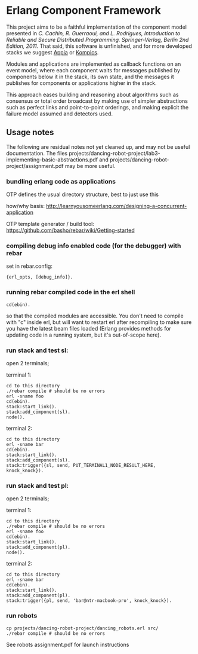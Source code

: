 # Erlang Component Framework

This project aims to be a faithful implementation of the component model
presented in *C. Cachin, R. Guerraoui, and L. Rodrigues, Introduction to
Reliable and Secure Distributed Programming. Springer-Verlag, Berlin 2nd
Edition, 2011*. That said, this software is unfinished, and for more
developed stacks we suggest [Appia](http://appia.di.fc.ul.pt/) or
[Kompics](http://kompics.sics.se).


Modules and applications are implemented as callback functions on an event model,
where each component waits for messages published by components below it in the
stack, its own state, and the messages it publishes for components or 
applications higher in the stack.

This approach eases building and reasoning about algorithms such as consensus 
or total order broadcast by making use of simpler abstractions such
as perfect links and point-to-point orderings, and making explicit the failure
model assumed and detectors used.

## Usage notes 

The following are residual notes not yet cleaned up, and may not be useful
documentation. The files
projects/dancing-robot-project/lab3-implementing-basic-abstractions.pdf and
projects/dancing-robot-project/assignment.pdf may be more useful.

### bundling erlang code as applications

OTP defines the usual directory structure, best to just use this

how/why basis: http://learnyousomeerlang.com/designing-a-concurrent-application

OTP template generator / build tool: https://github.com/basho/rebar/wiki/Getting-started

### compiling debug info enabled code (for the debugger) with rebar

set in rebar.config:

    {erl_opts, [debug_info]}.



### running rebar compiled code in the erl shell

    cd(ebin).

so that the compiled modules are accessible. You don't need to compile with
"c" inside erl, but will want to restart erl after recompiling to make sure
you have the latest beam files loaded (Erlang provides methods for updating
code in a running system, but it's out-of-scope here).


### run stack and test sl:

open 2 terminals;

terminal 1:

    cd to this directory
    ./rebar compile # should be no errors
    erl -sname foo
    cd(ebin).
    stack:start_link().
    stack:add_component(sl).
    node().

terminal 2:

    cd to this directory
    erl -sname bar
    cd(ebin).
    stack:start_link().
    stack:add_component(sl).
    stack:trigger({sl, send, PUT_TERMINAL1_NODE_RESULT_HERE, knock_knock}).




### run stack and test pl:

open 2 terminals;

terminal 1:

    cd to this directory
    ./rebar compile # should be no errors
    erl -sname foo
    cd(ebin).
    stack:start_link().
    stack:add_component(pl).
    node().

terminal 2:

    cd to this directory
    erl -sname bar
    cd(ebin).
    stack:start_link().
    stack:add_component(pl).
    stack:trigger({pl, send, 'bar@ntr-macbook-pro', knock_knock}).



### run robots

    cp projects/dancing-robot-project/dancing_robots.erl src/
    ./rebar compile # should be no errors

See robots assignment.pdf for launch instructions
